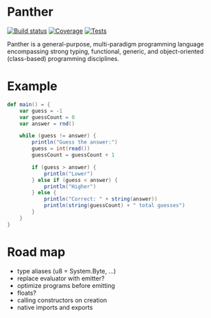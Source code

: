 # Panther

[![Build status](https://img.shields.io/azure-devops/build/automaters/Panther/8)](https://automaters.visualstudio.com/Panther/_build?definitionId=8)
[![Coverage](https://img.shields.io/azure-devops/coverage/automaters/Panther/8)](https://automaters.visualstudio.com/Panther/_build?definitionId=8)
[![Tests](https://img.shields.io/azure-devops/tests/automaters/Panther/8)](https://automaters.visualstudio.com/Panther/_build?definitionId=8)

Panther is a general-purpose, multi-paradigm programming language encompassing strong typing, functional, generic, and object-oriented (class-based) programming disciplines.


# Example

```scala
def main() = {
    var guess = -1
    var guessCount = 0
    var answer = rnd()

    while (guess != answer) {
        println("Guess the answer:")
        guess = int(read())
        guessCount = guessCount + 1

        if (guess > answer) {
            println("Lower")
        } else if (guess < answer) {
            println("Higher")
        } else {
            println("Correct: " + string(answer))
            println(string(guessCount) + " total guesses")
        }
    }
}
```

# Road map

- type aliases (u8 = System.Byte, ...)
- replace evaluator with emitter?
- optimize programs before emitting
- floats?
- calling constructors on creation
- native imports and exports